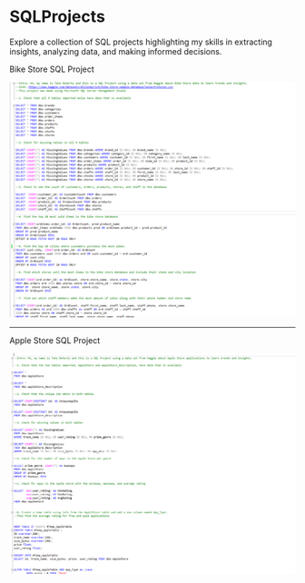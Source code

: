 # SQLProjects
Explore a collection of SQL projects highlighting my skills in extracting insights, analyzing data, and making informed decisions.

Bike Store SQL Project 

![](BikeStoreSQLCodeImage.png)

______________________________________________________________________________________________________________________________________________________________________________________
Apple Store SQL Project

![](SQLActualAppleStoreImage.png)
